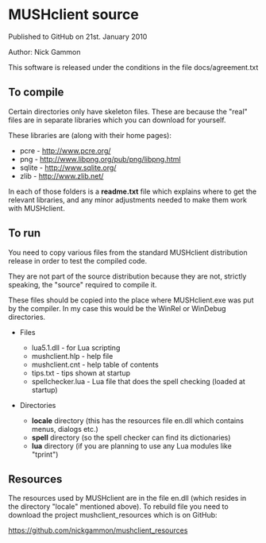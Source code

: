 MUSHclient source
=================

Published to GitHub on 21st. January 2010

Author: Nick Gammon

This software is released under the conditions in the file docs/agreement.txt


To compile
----------

Certain directories only have skeleton files. These are because the "real" files are in separate libraries which you can download for yourself.

These libraries are (along with their home pages):

* pcre	  - <http://www.pcre.org/>
* png	  - <http://www.libpng.org/pub/png/libpng.html>
* sqlite  - <http://www.sqlite.org/>
* zlib	  - <http://www.zlib.net/>

In each of those folders is a **readme.txt** file which explains where to get the relevant libraries, and any minor adjustments needed to make them work with MUSHclient.

To run
------

You need to copy various files from the standard MUSHclient distribution release in order to test the compiled code.

They are not part of the source distribution because they are not, strictly speaking, the "source" required to compile it.

These files should be copied into the place where MUSHclient.exe was put by the compiler. In my case this would be the WinRel or WinDebug directories.

* Files

	* lua5.1.dll  - for Lua scripting
	* mushclient.hlp - help file
	* mushclient.cnt - help table of contents
	* tips.txt - tips shown at startup
	* spellchecker.lua - Lua file that does the spell checking (loaded at startup)

* Directories

	* **locale** directory (this has the resources file en.dll which contains menus, dialogs etc.)
	* **spell** directory (so the spell checker can find its dictionaries)
	* **lua** directory (if you are planning to use any Lua modules like "tprint")

Resources
---------

The resources used by MUSHclient are in the file en.dll (which resides in the directory "locale" mentioned above). To rebuild file you need to download the project	mushclient_resources which is on GitHub:

<https://github.com/nickgammon/mushclient_resources>